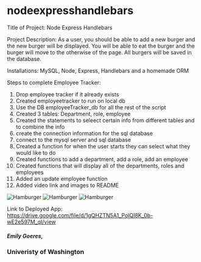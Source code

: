 # nodeexpresshandlebars
Title of Project: Node Express Handlebars

Project Description: As a user, you should be able to add a new burger and the new burger will be displayed. You will be able to eat the burger and the burger will move to the otherwise of the page. All burgers will be saved in the database.

Installations: MySQL, Node, Express, Handlebars and a homemade ORM

Steps to complete Employee Tracker:
1. Drop employee tracker if it already exists
2. Created employeetracker to run on local db
3. Use the DB employeeTracker_db for all the rest of the script
4. Created 3 tables: Department, role, employee
5. Created the statements to seleect certain info from different tables and to combine the info
6. create the connection information for the sql database
7. connect to the mysql server and sql database
8. Created a function for when the user starts they can select what they would like to do
9. Created functions to add a department, add a role, add an employee
10. Created functions that will display all of the departments, roles and employees
11. Added an update employee function
12. Added video link and images to README


![Hamburger]()
![Hamburger]()
![Hamburger]()


Link to Deployed App: https://drive.google.com/file/d/1gQHZTN5A1_PolQI8K_0b-wE2e597M_qI/view

##### Emily Goeres, 
### Univeristy of Washington
